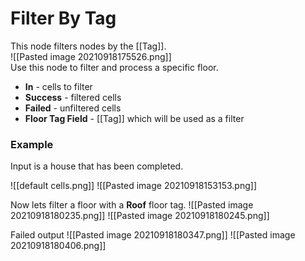# **Filter By Tag**
This node filters nodes by the [[Tag]].  
![[Pasted image 20210918175526.png]]  
Use this node to filter and process a specific floor.  

- **In** - cells to filter
- **Success** - filtered cells
- **Failed** - unfiltered cells
- **Floor Tag Field** - [[Tag]] which will be used as a filter

### Example
Input is a house that has been completed.

![[default cells.png]]
![[Pasted image 20210918153153.png]]

Now lets filter a floor with a **Roof** floor tag.
![[Pasted image 20210918180235.png]]
![[Pasted image 20210918180245.png]]

Failed output
![[Pasted image 20210918180347.png]]
![[Pasted image 20210918180406.png]]
